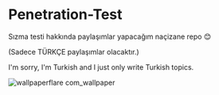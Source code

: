 # Penetration-Test
Sızma testi hakkında paylaşımlar yapacağım naçizane repo 😊

(Sadece TÜRKÇE paylaşımlar olacaktır.)

I'm sorry, I'm Turkish and I just only write Turkish topics.

![wallpaperflare com_wallpaper](https://user-images.githubusercontent.com/72461381/152680653-11ea24c7-b227-4503-9c58-ce077fffe183.jpg)

